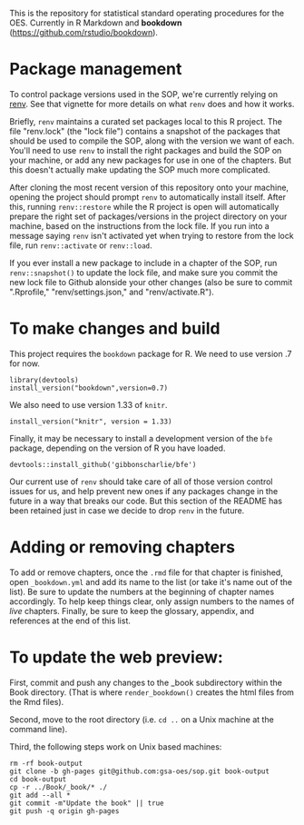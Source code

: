 This is the repository for statistical standard operating procedures for the OES. Currently in R Markdown and **bookdown** (https://github.com/rstudio/bookdown).

# Package management

To control package versions used in the SOP, we're currently relying on [renv](https://rstudio.github.io/renv/articles/renv.html). See that vignette for more details on what `renv` does and how it works.

Briefly, `renv` maintains a curated set packages local to this R project. The file "renv.lock" (the "lock file") contains a snapshot of the packages that should be used to compile the SOP, along with the version we want of each. You'll need to use `renv` to install the right packages and build the SOP on your machine, or add any new packages for use in one of the chapters. But this doesn't actually make updating the SOP much more complicated.

After cloning the most recent version of this repository onto your machine, opening the project should prompt `renv` to automatically install itself. After this, running `renv::restore` while the R project is open will automatically prepare the right set of packages/versions in the project directory on your machine, based on the instructions from the lock file. If you run into a message saying `renv` isn't activated yet when trying to restore from the lock file, run `renv::activate` or `renv::load`.

If you ever install a new package to include in a chapter of the SOP, run `renv::snapshot()` to update the lock file, and make sure you commit the new lock file to Github alonside your other changes (also be sure to commit ".Rprofile," "renv/settings.json," and "renv/activate.R").

# To make changes and build

This project requires the `bookdown` package for R. We need to use version .7 for now.

```
library(devtools)
install_version("bookdown",version=0.7)
```

We also need to use version 1.33 of `knitr`.

```
install_version("knitr", version = 1.33)
```

Finally, it may be necessary to install a development version of the `bfe` package, depending on the version of R you have loaded.

```
devtools::install_github('gibbonscharlie/bfe')
```

Our current use of `renv` should take care of all of those version control issues for us, and help prevent new ones if any packages change in the future in a way that breaks our code. But this section of the README has been retained just in case we decide to drop `renv` in the future.

# Adding or removing chapters

To add or remove chapters, once the `.rmd` file for that chapter is finished, open `_bookdown.yml` and add its name to the list (or take it's name out of the list). Be sure to update the numbers at the beginning of chapter names accordingly. To help keep things clear, only assign numbers to the names of *live* chapters. Finally, be sure to keep the glossary, appendix, and references at the end of this list.

# To update the web preview:

First, commit and push any changes to the _book subdirectory within the Book
directory. (That is where `render_bookdown()` creates the html files from the
Rmd files).

Second, move to the root directory (i.e. `cd ..` on a Unix machine at the
command line).

Third, the following steps work on Unix based machines:

```
rm -rf book-output
git clone -b gh-pages git@github.com:gsa-oes/sop.git book-output
cd book-output
cp -r ../Book/_book/* ./
git add --all *
git commit -m"Update the book" || true
git push -q origin gh-pages

```
